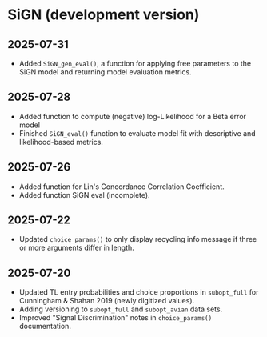 # SiGN (development version)

## 2025-07-31
- Added `SiGN_gen_eval()`, a function for applying free parameters to the SiGN model and returning model evaluation metrics.

## 2025-07-28
- Added function to compute (negative) log-Likelihood for a Beta error model
- Finished `SiGN_eval()` function to evaluate model fit with descriptive and likelihood-based metrics.

## 2025-07-26
- Added function for Lin's Concordance Correlation Coefficient.
- Added function SiGN eval (incomplete).

## 2025-07-22
- Updated `choice_params()` to only display recycling info message if three or more arguments differ in length.

## 2025-07-20
- Updated TL entry probabilities and choice proportions in `subopt_full` for Cunningham & Shahan 2019 (newly digitized values).
- Adding versioning to `subopt_full` and `subopt_avian` data sets.
- Improved "Signal Discrimination" notes in `choice_params()` documentation.
